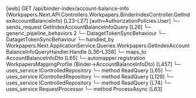 [web] GET /api/binder-index/account-balance-info  (Workpapers.Next.API.Controllers.Workpapers.BinderIndexController.GetIndexAccountBalanceInfo)  [L23–L27] [auth=AuthorizationPolicies.User]
  └─ sends_request GetIndexAccountBalanceInfoQuery [L26]
    └─ generic_pipeline_behaviors 2
      └─ DatagetTokenSyncBehaviour
      └─ DatagetTokenSyncBehaviour
    └─ handled_by Workpapers.Next.ApplicationService.Queries.Workpapers.GetIndexAccountBalanceInfoQueryHandler.Handle [L36–L358]
      └─ maps_to AccountBalanceInfoDto [L65]
        └─ automapper.registration WorkpapersMappingProfile (Binder->AccountBalanceInfoDto) [L457]
      └─ uses_service IControlledRepository<Binder>
        └─ method ReadQuery [L65]
      └─ uses_service IControlledRepository<Source>
        └─ method ReadQuery [L129]
      └─ uses_service IControlledRepository<SourceAccount>
        └─ method ReadQuery [L74]
      └─ uses_service RequestProcessor
        └─ method ProcessAsync [L63]

